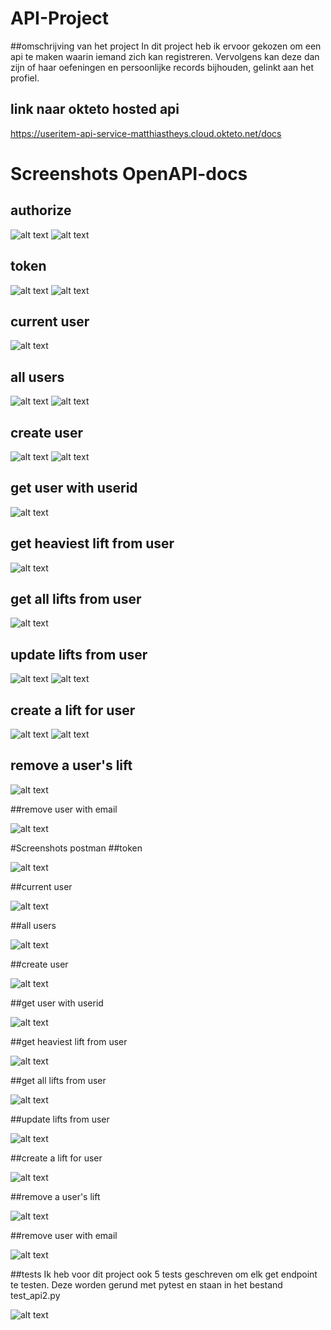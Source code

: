# API-Project #
##omschrijving van het project
In dit project heb ik ervoor gekozen om een api te maken waarin iemand zich kan registreren. Vervolgens kan deze dan zijn of haar oefeningen en persoonlijke records bijhouden, gelinkt aan het profiel.

## link naar okteto hosted api ##
https://useritem-api-service-matthiastheys.cloud.okteto.net/docs


# Screenshots OpenAPI-docs #

## authorize ##

![alt text](https://github.com/MatthiasTheys/api2/blob/main/images/auth1.png?raw=true)
![alt text](https://github.com/MatthiasTheys/api2/blob/main/images/auth2.png?raw=true)


## token ##

![alt text](https://github.com/MatthiasTheys/api2/blob/main/images/token1.png?raw=true)
![alt text](https://github.com/MatthiasTheys/api2/blob/main/images/token2.png?raw=true)

## current user ##

![alt text](https://github.com/MatthiasTheys/api2/blob/main/images/user_medocs.png?raw=true)

## all users ##

![alt text](https://github.com/MatthiasTheys/api2/blob/main/images/readusers1.png?raw=true)
![alt text](https://github.com/MatthiasTheys/api2/blob/main/images/readusers2.png?raw=true)

## create user ##

![alt text](https://github.com/MatthiasTheys/api2/blob/main/images/createuser1.png?raw=true)
![alt text](https://github.com/MatthiasTheys/api2/blob/main/images/createuser2.png?raw=true)

## get user with userid ##

![alt text](https://github.com/MatthiasTheys/api2/blob/main/images/readuseriddocs.png?raw=true)

## get heaviest lift from user ##

![alt text](https://github.com/MatthiasTheys/api2/blob/main/images/readuserheaviestdocs.png?raw=true)

## get all lifts from user ##

![alt text](https://github.com/MatthiasTheys/api2/blob/main/images/readuserliftsdocs.png?raw=true)

## update lifts from user ##

![alt text](https://github.com/MatthiasTheys/api2/blob/main/images/updateuserlift1.png?raw=true)
![alt text](https://github.com/MatthiasTheys/api2/blob/main/images/updateuserlift2.png?raw=true)

## create a lift for user ##

![alt text](https://github.com/MatthiasTheys/api2/blob/main/images/createuserlift1.png?raw=true)
![alt text](https://github.com/MatthiasTheys/api2/blob/main/images/createuserlift2.png?raw=true)

## remove a user's lift ##

![alt text](https://github.com/MatthiasTheys/api2/blob/main/images/removeuserliftdocs.png?raw=true)

##remove user with email

![alt text](https://github.com/MatthiasTheys/api2/blob/main/images/removeuserdocs.png?raw=true)



#Screenshots postman
##token

![alt text](https://github.com/MatthiasTheys/api2/blob/main/images/post_token.png?raw=true)

##current user

![alt text](https://github.com/MatthiasTheys/api2/blob/main/images/users_me.png?raw=true)

##all users

![alt text](https://github.com/MatthiasTheys/api2/blob/main/images/users.png?raw=true)

##create user

![alt text](https://github.com/MatthiasTheys/api2/blob/main/images/create_user.png?raw=true)

##get user with userid

![alt text](https://github.com/MatthiasTheys/api2/blob/main/images/users_3.png?raw=true)

##get heaviest lift from user

![alt text](https://github.com/MatthiasTheys/api2/blob/main/images/users_3_heaviestlift.png?raw=true)

##get all lifts from user

![alt text](https://github.com/MatthiasTheys/api2/blob/main/images/users_3_alllifts.png?raw=true)

##update lifts from user

![alt text](https://github.com/MatthiasTheys/api2/blob/main/images/users_3_updatelift.png?raw=true)

##create a lift for user

![alt text](https://github.com/MatthiasTheys/api2/blob/main/images/users_3_createlift.png?raw=true)

##remove a user's lift

![alt text](https://github.com/MatthiasTheys/api2/blob/main/images/Screenshot%202023-01-09%20180538.png?raw=true)

##remove user with email

![alt text](https://github.com/MatthiasTheys/api2/blob/main/images/users_delete.png?raw=true)


##tests
Ik heb voor dit project ook 5 tests geschreven om elk get endpoint te testen.
Deze worden gerund met pytest en staan in het bestand test_api2.py

![alt text](https://github.com/MatthiasTheys/api2/blob/main/images/tests.png?raw=true)